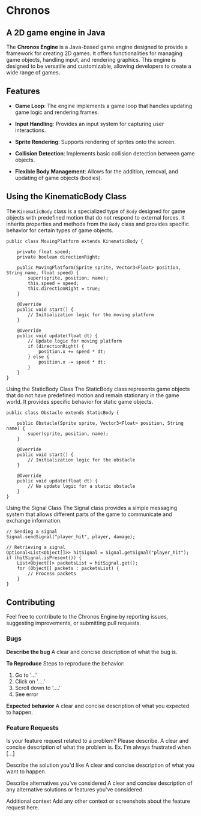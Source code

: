 # Chronos
## A 2D game engine in Java

The **Chronos Engine** is a Java-based game engine designed to provide a framework for creating 2D games. It offers functionalities for managing game objects, handling input, and rendering graphics. This engine is designed to be versatile and customizable, allowing developers to create a wide range of games.

## Features

- **Game Loop**: The engine implements a game loop that handles updating game logic and rendering frames.

- **Input Handling**: Provides an input system for capturing user interactions.

- **Sprite Rendering**: Supports rendering of sprites onto the screen.

- **Collision Detection**: Implements basic collision detection between game objects.

- **Flexible Body Management**: Allows for the addition, removal, and updating of game objects (bodies).

## Using the KinematicBody Class

The `KinematicBody` class is a specialized type of `Body` designed for game objects with predefined motion that do not respond to external forces. It inherits properties and methods from the `Body` class and provides specific behavior for certain types of game objects.

    public class MovingPlatform extends KinematicBody {

        private float speed;
        private boolean directionRight;

        public MovingPlatform(Sprite sprite, Vector3<Float> position, String name, float speed) {
            super(sprite, position, name);
            this.speed = speed;
            this.directionRight = true;
        }

        @Override
        public void start() {
            // Initialization logic for the moving platform
        }

        @Override
        public void update(float dt) {
            // Update logic for moving platform
            if (directionRight) {
                position.x += speed * dt;
            } else {
                position.x -= speed * dt;
            }
        }
    }

Using the StaticBody Class
The StaticBody class represents game objects that do not have predefined motion and remain stationary in the game world. It provides specific behavior for static game objects.

    public class Obstacle extends StaticBody {

        public Obstacle(Sprite sprite, Vector3<Float> position, String name) {
            super(sprite, position, name);
        }

        @Override
        public void start() {
            // Initialization logic for the obstacle
        }

        @Override
        public void update(float dt) {
            // No update logic for a static obstacle
        }
    }
Using the Signal Class
The Signal class provides a simple messaging system that allows different parts of the game to communicate and exchange information.

    // Sending a signal
    Signal.sendSignal("player_hit", player, damage);

    // Retrieving a signal
    Optional<List<Object[]>> hitSignal = Signal.getSignal("player_hit");
    if (hitSignal.isPresent()) {
        List<Object[]> packetsList = hitSignal.get();
        for (Object[] packets : packetsList) {
            // Process packets
        }
    }
## Contributing
Feel free to contribute to the Chronos Engine by reporting issues, suggesting improvements, or submitting pull requests.

### Bugs
**Describe the bug**
A clear and concise description of what the bug is.

**To Reproduce**
Steps to reproduce the behavior:
1. Go to '...'
2. Click on '....'
3. Scroll down to '....'
4. See error

**Expected behavior**
A clear and concise description of what you expected to happen.


### Feature Requests
Is your feature request related to a problem? Please describe. A clear and concise description of what the problem is. Ex. I'm always frustrated when [...]

Describe the solution you'd like A clear and concise description of what you want to happen.

Describe alternatives you've considered A clear and concise description of any alternative solutions or features you've considered.

Additional context Add any other context or screenshots about the feature request here.
